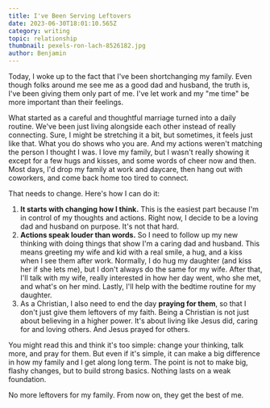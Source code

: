 ```yaml
---
title: I've Been Serving Leftovers
date: 2023-06-30T18:01:10.565Z
category: writing
topic: relationship
thumbnail: pexels-ron-lach-8526182.jpg
author: Benjamin
---
```

Today, I woke up to the fact that I've been shortchanging my family. Even though folks around me see me as a good dad and husband, the truth is, I've been giving them only part of me. I've let work and my "me time" be more important than their feelings.

What started as a careful and thoughtful marriage turned into a daily routine. We've been just living alongside each other instead of really connecting. Sure, I might be stretching it a bit, but sometimes, it feels just like that. What you do shows who you are. And my actions weren't matching the person I thought I was. I love my family, but I wasn't really showing it except for a few hugs and kisses, and some words of cheer now and then. Most days, I'd drop my family at work and daycare, then hang out with coworkers, and come back home too tired to connect.

That needs to change. Here's how I can do it:

1. **It starts with changing how I think.** This is the easiest part because I'm in control of my thoughts and actions. Right now, I decide to be a loving dad and husband on purpose. It's not that hard.
2. **Actions speak louder than words.** So I need to follow up my new thinking with doing things that show I'm a caring dad and husband. This means greeting my wife and kid with a real smile, a hug, and a kiss when I see them after work. Normally, I do hug my daughter (and kiss her if she lets me), but I don't always do the same for my wife. After that, I'll talk with my wife, really interested in how her day went, who she met, and what's on her mind. Lastly, I'll help with the bedtime routine for my daughter.
3. As a Christian, I also need to end the day **praying for them**, so that I don't just give them leftovers of my faith. Being a Christian is not just about believing in a higher power. It's about living like Jesus did, caring for and loving others. And Jesus prayed for others.

You might read this and think it's too simple: change your thinking, talk more, and pray for them. But even if it's simple, it can make a big difference in how my family and I get along long term. The point is not to make big, flashy changes, but to build strong basics. Nothing lasts on a weak foundation.

No more leftovers for my family. From now on, they get the best of me.